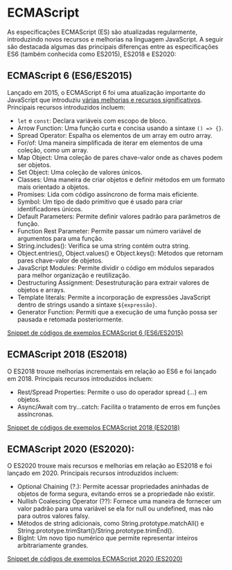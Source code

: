# ECMAScript
As especificações ECMAScript (ES) são atualizadas regularmente, introduzindo novos recursos e melhorias na linguagem JavaScript. A seguir são destacada algumas das principais diferenças entre as especificações ES6 (também conhecida como ES2015), ES2018 e ES2020:

## ECMAScript 6 (ES6/ES2015)
Lançado em 2015, o ECMAScript 6 foi uma atualização importante do JavaScript que introduziu [várias melhorias e recursos significativos](https://exploringjs.com/es6/ch_core-features.html).
Principais recursos introduzidos incluem:
- `let` e `const`: Declara variáveis com escopo de bloco.
- Arrow Function: Uma função curta e concisa usando a sintaxe `() => {}`.
- Spread Operator: Espalha os elementos de um array em outro array.
- For/of: Uma maneira simplificada de iterar em elementos de uma coleção, como um array.
- Map Object: Uma coleção de pares chave-valor onde as chaves podem ser objetos.
- Set Object: Uma coleção de valores únicos.
- Classes: Uma maneira de criar objetos e definir métodos em um formato mais orientado a objetos.
- Promises: Lida com código assíncrono de forma mais eficiente.
- Symbol: Um tipo de dado primitivo que é usado para criar identificadores únicos.
- Default Parameters: Permite definir valores padrão para parâmetros de função.
- Function Rest Parameter: Permite passar um número variável de argumentos para uma função.
- String.includes(): Verifica se uma string contém outra string.
- Object.entries(), Object.values() e Object.keys(): Métodos que retornam pares chave-valor de objetos.
- JavaScript Modules: Permite dividir o código em módulos separados para melhor organização e reutilização.
- Destructuring Assignment: Desestruturação para extrair valores de objetos e arrays.
- Template literals: Permite a incorporação de expressões JavaScript dentro de strings usando a sintaxe `${expressão}`.
- Generator Function: Permiti que a execução de uma função possa ser pausada e retomada posteriormente.

[Snippet de códigos de exemplos ECMAScript 6 (ES6/ES2015)](es6.md)

## ECMAScript 2018 (ES2018)
O ES2018 trouxe melhorias incrementais em relação ao ES6 e foi lançado em 2018.
Principais recursos introduzidos incluem:
- Rest/Spread Properties: Permite o uso do operador spread (...) em objetos.
- Async/Await com try...catch: Facilita o tratamento de erros em funções assíncronas.

[Snippet de códigos de exemplos ECMAScript 2018 (ES2018)](es2018.md)

## ECMAScript 2020 (ES2020):
O ES2020 trouxe mais recursos e melhorias em relação ao ES2018 e foi lançado em 2020.
Principais recursos introduzidos incluem:
- Optional Chaining (?.): Permite acessar propriedades aninhadas de objetos de forma segura, evitando erros se a propriedade não existir.
- Nullish Coalescing Operator (??): Fornece uma maneira de fornecer um valor padrão para uma variável se ela for null ou undefined, mas não para outros valores falsy.
- Métodos de string adicionais, como String.prototype.matchAll() e String.prototype.trimStart()/String.prototype.trimEnd().
- BigInt: Um novo tipo numérico que permite representar inteiros arbitrariamente grandes.

[Snippet de códigos de exemplos ECMAScript 2020 (ES2020)](es2020.md)
